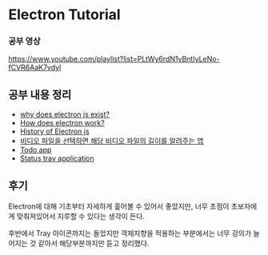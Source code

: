# Electron Tutorial

### 공부 영상

https://www.youtube.com/playlist?list=PLtWy6rdN1yBntIyLeNo-fCVR6AaK7vdyl

## 공부 내용 정리

- [why does electron js exist?](1.md)
- [How does electron work?](2.md)
- [History of Electron js](3.md)
- [비디오 파일을 선택하면 해당 비디오 파일의 길이를 알려주는 앱](4.md)
- [Todo app](5.md)
- [Status tray application](6.md)

## 후기

Electron에 대해 기초부터 자세하게 흝어볼 수 있어서 좋았지만, 너무 초점이 초보자에게 맞춰져있어서 지루할 수 있다는 생각이 든다.

후반에서 Tray 아이콘까지는 들었지만 객체지향을 적용하는 부분에서는 너무 강의가 늘어지는 것 같아서 해당부분까지만 듣고 정리했다.

